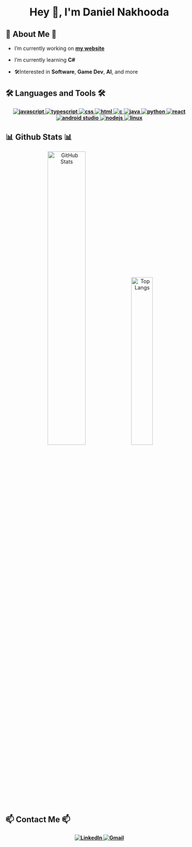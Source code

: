 <h1 align="center">Hey 👋, I'm Daniel Nakhooda</h1>

<h2>🚀 About Me 🚀</h2>

- I’m currently working on **[my website](https://danielnakhooda.com/)**

- I’m currently learning **C#**

- 🛠Interested in **Software**, **Game Dev**, **AI**, and more

<h2>🛠️ Languages and Tools 🛠️</h2>

<div align="center">
  <h4>
    <a href="https://developer.mozilla.org/en-US/docs/Web/JavaScript">
      <img src="https://img.shields.io/badge/javascript-%23323330.svg?style=for-the-badge&logo=javascript&logoColor=%23F7DF1E" alt="javascript"/> 
    </a>
    <a href="https://www.typescriptlang.org/">
      <img src="https://img.shields.io/badge/typescript-%23007ACC.svg?style=for-the-badge&logo=typescript&logoColor=white" alt="typescript"/>
    </a>
    <a href="https://developer.mozilla.org/en-US/docs/Web/CSS">
      <img src="https://img.shields.io/badge/css3-%231572B6.svg?style=for-the-badge&logo=css3&logoColor=white" alt="css"/> 
    </a>
    <a href="https://developer.mozilla.org/en-US/docs/Web/HTML">
      <img src="https://img.shields.io/badge/html5-%23E34F26.svg?style=for-the-badge&logo=html5&logoColor=white" alt="html"/>
    </a>
    <a href="https://en.wikipedia.org/wiki/C_(programming_language)">
      <img src="https://img.shields.io/badge/c-%2300599C.svg?style=for-the-badge&logo=c&logoColor=white" alt="c"/>
    </a>
    <a href="https://www.java.com/en/">
      <img src="https://img.shields.io/badge/java-%23ED8B00.svg?style=for-the-badge&logo=openjdk&logoColor=white" alt="java"/>
    </a>
    <a href="https://www.python.org/">
      <img src="https://img.shields.io/badge/python-3670A0?style=for-the-badge&logo=python&logoColor=ffdd54" alt="python"/>
    </a>
    <a href="https://react.dev/">
      <img src="https://img.shields.io/badge/react-%2320232a.svg?style=for-the-badge&logo=react&logoColor=%2361DAFB" alt="react"/>
    </a>
    <a href="https://developer.android.com/studio?gad_source=1&gad_campaignid=21831783525&gbraid=0AAAAAC-IOZmjMyLtUi-brJuNKwY_hYMsk&gclid=Cj0KCQjwxdXBBhDEARIsAAUkP6iIlJDTh5WnDuxxwNR3Yl1t_zimLhvmb7dOtjrJPuoQcgS-l4-RXCgaAmIAEALw_wcB&gclsrc=aw.ds">
      <img src="https://img.shields.io/badge/android%20studio-346ac1?style=for-the-badge&logo=android%20studio&logoColor=white" alt="android studio"/>
    </a>
    <a href="https://nodejs.org/en">
      <img src="https://img.shields.io/badge/node.js-6DA55F?style=for-the-badge&logo=node.js&logoColor=white" alt="nodejs"/>
    </a>
    <a href="https://github.com/torvalds/linux">
      <img src="https://img.shields.io/badge/Linux-FCC624?style=for-the-badge&logo=linux&logoColor=black" alt="linux"/>
    </a>
  </h4>
</div>

<h2>📊 Github Stats 📊</h2>

<p align="center">
  <img src="https://github-readme-stats.vercel.app/api?username=dnakhooda&show_icons=true&theme=tokyonight" alt="GitHub Stats" width="45%" />
  <img src="https://github-readme-stats.vercel.app/api/top-langs/?username=dnakhooda&layout=compact&theme=tokyonight" alt="Top Langs" width="34%" />
</p>

<h2>📫 Contact Me 📫</h2>

<div align="center">
  <h4>
    <a href="https://www.linkedin.com/in/danielnakhooda/">
      <img src="https://img.shields.io/badge/linkedin-Daniel%20Nakhooda-0077B5.svg?style=for-the-badge&logo=linkedin&logoColor=white" alt="LinkedIn" />
    </a>
    <a href="mailto:dnakhooda@gmail.com">
      <img src="https://img.shields.io/badge/Gmail-dnakhooda@gmail.com-D14836?style=for-the-badge&logo=gmail&logoColor=white" alt="Gmail" />
    </a>
  </h4>
</div>
